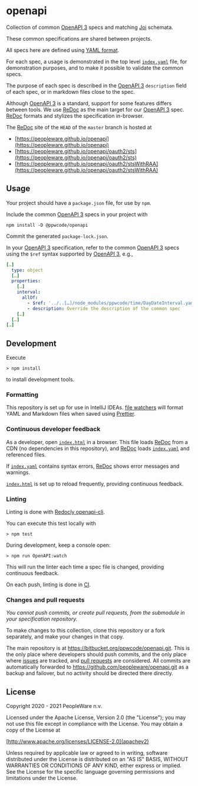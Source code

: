 # openapi

Collection of common [OpenAPI 3] specs and matching [Joi] schemata.

These common specifications are shared between projects.

All specs here are defined using [YAML format].

For each spec, a usage is demonstrated in the top level [`index.yaml`] file, for demonstration purposes, and to make it
possible to validate the common specs.

The purpose of each spec is described in the [OpenAPI 3] `description` field of each spec, or in markdown files close to
the spec.

Although [OpenAPI 3] is a standard, support for some features differs between tools. We use [ReDoc] as the main target
for our [OpenAPI 3] spec. [ReDoc] formats and stylizes the specification in-browser.

The [ReDoc] site of the `HEAD` of the `master` branch is hosted at

- [https://peopleware.github.io/openapi](https://peopleware.github.io/openapi)
- [https://peopleware.github.io/openapi/oauth2/sts](https://peopleware.github.io/openapi/oauth2/sts)
- [https://peopleware.github.io/openapi/oauth2/stsWithRAA](https://peopleware.github.io/openapi/oauth2/stsWithRAA)

## Usage

Your project should have a `package.json` file, for use by `npm`.

Include the common [OpenAPI 3] specs in your project with

```shell
npm install -D @ppwcode/openapi
```

Commit the generated `package-lock.json`.

In your [OpenAPI 3] specification, refer to the common [OpenAPI 3] specs using the `$ref` syntax supported by [OpenAPI
3], e.g.,

```yaml
[…]
  type: object
  […]
  properties:
    […]
    interval:
      allOf:
        - $ref: '../..[…]/node_modules/ppwcode/time/DayDateInterval.yaml'
        - description: Override the description of the common spec
    […]
  […]
[…]
```

## Development

Execute

    > npm install

to install development tools.

### Formatting

This repository is set up for use in IntelliJ IDEAs. [file watchers] will format YAML and Markdown files when saved
using [Prettier].

### Continuous developer feedback

As a developer, open [`index.html`] in a browser. This file loads [ReDoc] from a CDN (no dependencies in this
repository), and [ReDoc] loads [`index.yaml`] and referenced files.

If [`index.yaml`] contains syntax errors, [ReDoc] shows error messages and warnings.

[`index.html`] is set up to reload frequently, providing continuous feedback.

### Linting

Linting is done with [Redocly openapi-cli].

You can execute this test locally with

    > npm test

During development, keep a console open:

    > npm run OpenAPI:watch

This will run the linter each time a spec file is changed, providing continuous feedback.

On each push, linting is done in [CI].

### Changes and pull requests

_You cannot push commits, or create pull requests, from the submodule in your specification repository._

To make changes to this collection, clone this repository or a fork separately, and make your changes in that copy.

The main repository is at https://bitbucket.org/ppwcode/openapi.git. This is the only place where developers should push
commits, and the only place where [issues](https://bitbucket.org/ppwcode/openapi/issues) are tracked, and
[pull requests](https://bitbucket.org/ppwcode/openapi/pull-requests/) are considered. All commits are automatically
forwarded to https://github.com/peopleware/openapi.git as a backup and failover, but no activity should be directed
there directly.

## License

Copyright 2020 - 2021 PeopleWare n.v.

Licensed under the Apache License, Version 2.0 (the "License"); you may not use this file except in compliance with the
License. You may obtain a copy of the License at

[http://www.apache.org/licenses/LICENSE-2.0](apachev2)

Unless required by applicable law or agreed to in writing, software distributed under the License is distributed on an
"AS IS" BASIS, WITHOUT WARRANTIES OR CONDITIONS OF ANY KIND, either express or implied. See the License for the specific
language governing permissions and limitations under the License.

[openapi 3]: http://spec.openapis.org/oas/v3.0.3
[yaml format]: http://spec.openapis.org/oas/v3.0.3#format
[`index.yaml`]: index.yaml
[`index.html`]: index.html
[semantic versioning]: https://semver.org/
[file watchers]: https://www.jetbrains.com/help/idea/using-file-watchers.html
[prettier]: https://www.npmjs.com/package/prettier
[ci]: bitbucket-pipelines.yml
[redoc]: https://github.com/Redocly/redoc
[redocly openapi-cli]: https://github.com/Redocly/openapi-cli
[apachev2]: LICENSE
[joi]: https://joi.dev/
